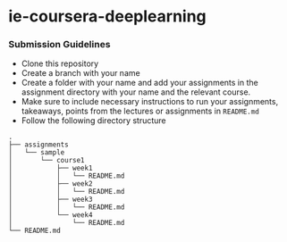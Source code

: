 # ie-coursera-deeplearning

### Submission Guidelines
* Clone this repository
* Create a branch with your name
* Create a folder with your name and add your assignments in the assignment directory with your name and the relevant course.
* Make sure to include necessary instructions to run your assignments, takeaways, points from the lectures or assignments in `README.md`
* Follow the following directory structure

```
.
├── assignments
│   └── sample
│       └── course1
│           ├── week1
│           │   └── README.md
│           ├── week2
│           │   └── README.md
│           ├── week3
│           │   └── README.md
│           └── week4
│               └── README.md
└── README.md

```
